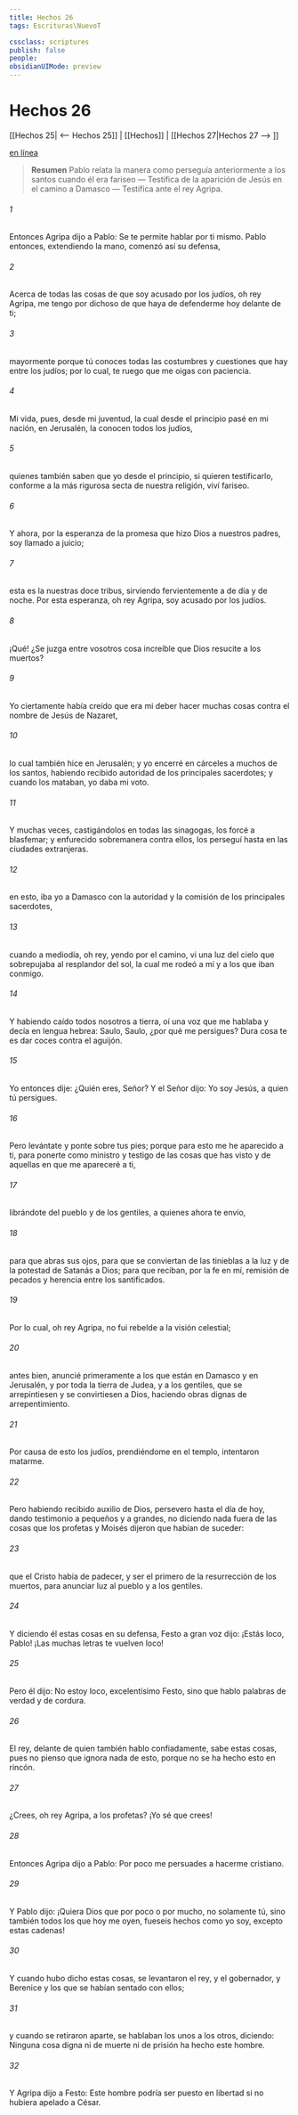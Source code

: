 ```yaml
---
title: Hechos 26
tags: Escrituras\NuevoT

cssclass: scriptures
publish: false
people:
obsidianUIMode: preview
---
```


# Hechos 26
[[Hechos 25| <-- Hechos 25]] | [[Hechos]] | [[Hechos 27|Hechos 27 --> ]]

[en línea](https://churchofjesuschrist.org/study/scriptures/nt/acts/26?lang=spa)

> __Resumen__
Pablo relata la manera como perseguía anteriormente a los santos cuando él era fariseo — Testifica de la aparición de Jesús en el camino a Damasco — Testifica ante el rey Agripa.

###### 1 
Entonces Agripa dijo a Pablo: Se te permite hablar por ti mismo. Pablo entonces, extendiendo la mano, comenzó así su defensa, 

###### 2 
Acerca de todas las cosas de que soy acusado por los judíos, oh rey Agripa, me tengo por dichoso de que haya de defenderme hoy delante de ti;

###### 3 
mayormente porque tú conoces todas las costumbres y cuestiones que hay entre los judíos; por lo cual, te ruego que me oigas con paciencia.

###### 4 
Mi vida, pues, desde mi juventud, la cual desde el principio pasé en mi nación, en Jerusalén, la conocen todos los judíos,

###### 5 
quienes también saben que yo desde el principio, si quieren testificarlo, conforme a la más rigurosa secta de nuestra religión, viví  fariseo.

###### 6 
Y ahora, por la esperanza de la promesa que hizo Dios a nuestros padres, soy llamado a juicio;

###### 7 
esta es la  nuestras doce tribus, sirviendo fervientemente a  de día y de noche. Por esta esperanza, oh rey Agripa, soy acusado por los judíos.

###### 8 
¡Qué! ¿Se juzga entre vosotros cosa increíble que Dios resucite a los muertos?

###### 9 
Yo ciertamente había creído que era mi deber hacer muchas cosas contra el nombre de Jesús de Nazaret,

###### 10 
lo cual también hice en Jerusalén; y yo encerré en cárceles a muchos de los santos, habiendo recibido autoridad de los principales sacerdotes; y cuando los mataban, yo daba mi voto.

###### 11 
Y muchas veces, castigándolos en todas las sinagogas, los forcé a blasfemar; y enfurecido sobremanera contra ellos, los perseguí hasta en las ciudades extranjeras.

###### 12 
 en esto, iba yo a Damasco con la autoridad y la comisión de los principales sacerdotes,

###### 13 
cuando a mediodía, oh rey, yendo por el camino, vi una luz del cielo que sobrepujaba al resplandor del sol, la cual me rodeó a mí y a los que iban conmigo.

###### 14 
Y habiendo caído todos nosotros a tierra, oí una voz que me hablaba y decía en lengua hebrea: Saulo, Saulo, ¿por qué me persigues? Dura cosa te es dar coces contra el aguijón.

###### 15 
Yo entonces dije: ¿Quién eres, Señor? Y el Señor dijo: Yo soy Jesús, a quien tú persigues.

###### 16 
Pero levántate y ponte sobre tus pies; porque para esto me he aparecido a ti, para ponerte como ministro y testigo de las cosas que has visto y de aquellas en que me apareceré a ti,

###### 17 
librándote del pueblo y de los gentiles, a quienes ahora te envío,

###### 18 
para que abras sus ojos, para que se conviertan de las tinieblas a la luz y de la potestad de Satanás a Dios; para que reciban, por la fe en mí, remisión de pecados y herencia entre los santificados.

###### 19 
Por lo cual, oh rey Agripa, no fui rebelde a la visión celestial;

###### 20 
antes bien, anuncié primeramente a los que están en Damasco y en Jerusalén, y por toda la tierra de Judea, y a los gentiles, que se arrepintiesen y se convirtiesen a Dios, haciendo obras dignas de arrepentimiento.

###### 21 
Por causa de esto los judíos, prendiéndome en el templo, intentaron matarme.

###### 22 
Pero habiendo recibido auxilio de Dios, persevero hasta el día de hoy, dando testimonio a pequeños y a grandes, no diciendo nada fuera de las cosas que los profetas y Moisés dijeron que habían de suceder:

###### 23 
que el Cristo había de padecer, y ser el primero de la resurrección de los muertos, para anunciar luz al pueblo y a los gentiles.

###### 24 
Y diciendo él estas cosas en su defensa, Festo a gran voz dijo: ¡Estás loco, Pablo! ¡Las muchas letras te vuelven loco!

###### 25 
Pero él dijo: No estoy loco, excelentísimo Festo, sino que hablo palabras de verdad y de cordura.

###### 26 
El rey, delante de quien también hablo confiadamente, sabe estas cosas, pues no pienso que ignora nada de esto, porque no se ha hecho esto en  rincón.

###### 27 
¿Crees, oh rey Agripa, a los profetas? ¡Yo sé que crees!

###### 28 
Entonces Agripa dijo a Pablo: Por poco me persuades a hacerme cristiano.

###### 29 
Y Pablo dijo: ¡Quiera Dios que por poco o por mucho, no solamente tú, sino también todos los que hoy me oyen, fueseis hechos como yo soy, excepto estas cadenas!

###### 30 
Y cuando hubo dicho estas cosas, se levantaron el rey, y el gobernador, y Berenice y los que se habían sentado con ellos;

###### 31 
y cuando se retiraron aparte, se hablaban los unos a los otros, diciendo: Ninguna cosa digna ni de muerte ni de prisión ha hecho este hombre.

###### 32 
Y Agripa dijo a Festo: Este hombre podría ser puesto en libertad si no hubiera apelado a César.


